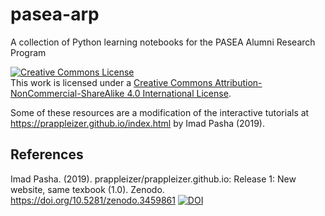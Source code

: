 # pasea-arp
A collection of Python learning notebooks for the PASEA Alumni Research Program

<a rel="license" href="http://creativecommons.org/licenses/by-nc-sa/4.0/"><img alt="Creative Commons License" style="border-width:0" src="https://i.creativecommons.org/l/by-nc-sa/4.0/88x31.png" /></a><br />This work is licensed under a <a rel="license" href="http://creativecommons.org/licenses/by-nc-sa/4.0/">Creative Commons Attribution-NonCommercial-ShareAlike 4.0 International License</a>.

Some of these resources are a modification of the interactive tutorials at https://prappleizer.github.io/index.html by Imad Pasha (2019).

## References
Imad Pasha. (2019). prappleizer/prappleizer.github.io: Release 1: New website, same texbook (1.0). Zenodo. https://doi.org/10.5281/zenodo.3459861
[![DOI](https://zenodo.org/badge/66323956.svg)](https://zenodo.org/badge/latestdoi/66323956)
